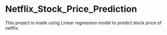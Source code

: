 # Netflix_Stock_Price_Prediction
This project is made using Linear regression model to predict  stock price of netflix.
